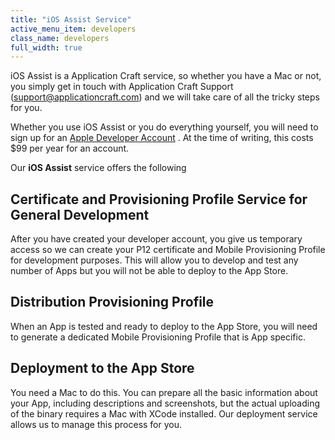 ```yaml
---
title: "iOS Assist Service"
active_menu_item: developers
class_name: developers
full_width: true
---
```



iOS Assist is a Application Craft service, so whether you have a Mac or not, you simply get in touch with Application Craft Support (support@applicationcraft.com) and we will take care of all the tricky steps for you.

Whether you use iOS Assist or you do everything yourself, you will need to sign up for an [Apple Developer Account](https://developer.apple.com) . At the time of writing, this costs \$99 per year for an account.

Our **iOS Assist** service offers the following

## Certificate and Provisioning Profile Service for General Development

After you have created your developer account, you give us temporary access so we can create your P12 certificate and Mobile Provisioning Profile for development purposes. This will allow you to develop and test any number of Apps but you will not be able to deploy to the App Store.

## Distribution Provisioning Profile

When an App is tested and ready to deploy to the App Store, you will need to generate a dedicated Mobile Provisioning Profile that is App specific.

## Deployment to the App Store

You need a Mac to do this. You can prepare all the basic information about your App, including descriptions and screenshots, but the actual uploading of the binary requires a Mac with XCode installed. Our deployment service allows us to manage this process for you.

